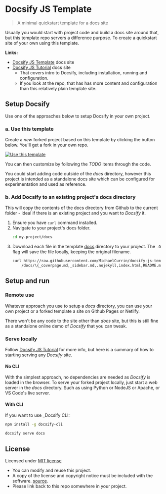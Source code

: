 # Docsify JS Template
> A minimal quickstart template for a docs site

Usually you would start with project code and build a docs site around that, but this template repo servers a difference purpose. To create a quickstart site of your own using this template.

**Links:**

- [Docsify JS Template](https://github.com/MichaelCurrin/docsify-js-template) docs site
- [Docsify JS Tutorial](https://michaelcurrin.github.io/docsify-js-tutorial/#/) docs site
    - That covers intro to Docsify, including installation, running and configuration.
    - If you look at the repo, that has has more content and configuration than this relatively plain template site.

## Setup Docsify

Use one of the approaches below to setup Docsify in your own project.

### a. Use this template

Create a _new_ forked project based on this template  by clicking the button below. You'll get a fork in your own repo.

[![Use this template](https://img.shields.io/badge/Use_this_template-green.svg)](https://github.com/MichaelCurrin/docsify-js-template/generate)

You can then customize by following the _TODO_ items through the code.

You could start adding code outside of the _docs_ directory, however this project is intended as a standalone docs site which can be configured for experimentation and used as reference.

### b. Add Docsify to an existing project's docs directory

This will copy the contents of the docs directory from Github to the current folder - ideal if there is an existing project and you want to _Docsify_ it.

1. Ensure you have `curl` command installed.
2. Navigate to your project's docs folder.
    ```sh
    cd my-project/docs
    ```
3. Download each file in the template [docs](/docs) directory to your project. The `-O` flag will save the file locally, keeping the original filename.
    ```sh
    curl https://raw.githubusercontent.com/MichaelCurrin/docsify-js-template/master\
        /docs/\{_coverpage.md,_sidebar.md,.nojekyll,index.html,README.md\} -O
    ```


## Setup and run

### Remote use

Whatever approach you use to setup a _docs_ directory, you can use your own project or a forked template a site on Github Pages or Netlify.

There won't be any code to the site other than _docs_ site, but this is still fine as a standalone online demo of _Docsify_ that you can tweak.


### Serve locally

Follow [Docsify JS Tutorial](https://michaelcurrin.github.io/docsify-js-tutorial/#/?id=serve-a-docsify-site-locally) for more info, but here is a summary of how to starting serving any _Docsify_ site.

#### No CLI

With the simplest approach, no dependencies are needed as _Docsify_ is loaded in the browser. To serve your forked project locally, just start a web server in the _docs_ directory. Such as using Python or NodeJS or Apache, or VS Code's live server.

#### With CLI

If you want to use _Docsify CLI:

```sh
npm install -g docsify-cli
```

```sh
docsify serve docs
```


## License

Licensed under [MIT license](https://github.com/MichaelCurrin/docsify-js-tutorial/blob/master/LICENSE)

- You can modify and reuse this project.
- A copy of the license and copyright notice must be included with the software. [source](https://choosealicense.com/licenses/#mit).
- Please link back to this repo somewhere in your project.
